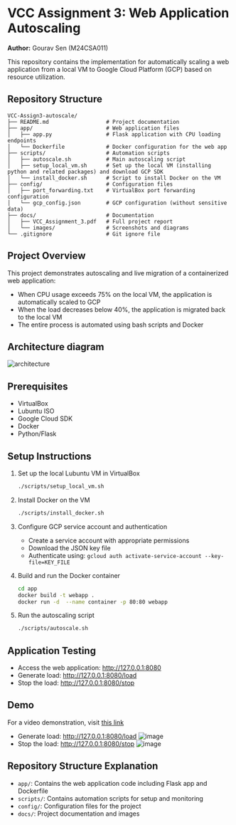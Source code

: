 # VCC Assignment 3: Web Application Autoscaling

**Author:** Gourav Sen (M24CSA011)

This repository contains the implementation for automatically scaling a web application from a local VM to Google Cloud Platform (GCP) based on resource utilization.

## Repository Structure

```
VCC-Assign3-autoscale/
├── README.md                  # Project documentation
├── app/                       # Web application files
│   ├── app.py                 # Flask application with CPU loading endpoints
│   └── Dockerfile             # Docker configuration for the web app
├── scripts/                   # Automation scripts
│   ├── autoscale.sh           # Main autoscaling script
│   ├── setup_local_vm.sh      # Set up the local VM (installing python and related packages) and download GCP SDK
│   └── install_docker.sh      # Script to install Docker on the VM
├── config/                    # Configuration files
│   ├── port_forwarding.txt    # VirtualBox port forwarding configuration
│   └── gcp_config.json        # GCP configuration (without sensitive data)
├── docs/                      # Documentation
│   ├── VCC_Assignment_3.pdf   # Full project report
│   └── images/                # Screenshots and diagrams
└── .gitignore                 # Git ignore file
```




## Project Overview

This project demonstrates autoscaling and live migration of a containerized web application:
- When CPU usage exceeds 75% on the local VM, the application is automatically scaled to GCP
- When the load decreases below 40%, the application is migrated back to the local VM
- The entire process is automated using bash scripts and Docker

## Architecture diagram

![architecture](https://github.com/user-attachments/assets/a89dd2db-c5db-4d50-8a40-9de187cca1f0)

## Prerequisites

- VirtualBox
- Lubuntu ISO
- Google Cloud SDK
- Docker
- Python/Flask

## Setup Instructions

1. Set up the local Lubuntu VM in VirtualBox
   ```bash
   ./scripts/setup_local_vm.sh
   ```

2. Install Docker on the VM
   ```bash
   ./scripts/install_docker.sh
   ```

3. Configure GCP service account and authentication
   - Create a service account with appropriate permissions
   - Download the JSON key file
   - Authenticate using: `gcloud auth activate-service-account --key-file=KEY_FILE`

4. Build and run the Docker container
   ```bash
   cd app
   docker build -t webapp .
   docker run -d  --name container -p 80:80 webapp
   ```

5. Run the autoscaling script
   ```bash
   ./scripts/autoscale.sh
   ```

## Application Testing

- Access the web application: http://127.0.0.1:8080
- Generate load: http://127.0.0.1:8080/load
- Stop the load: http://127.0.0.1:8080/stop

## Demo

For a video demonstration, visit [this link](https://drive.google.com/file/d/1z9s3p3XFhM1Or31SdXaF7KKqmIBPMwGW/view?usp=drive_link)
 - Generate load: http://127.0.0.1:8080/load 
![image](https://github.com/user-attachments/assets/0ef3f215-21c4-440d-b16a-304a6fbe84a2)
- Stop the load: http://127.0.0.1:8080/stop
  ![image](https://github.com/user-attachments/assets/f079f6bd-cdfa-4254-90be-cd3c7adcadc7)



## Repository Structure Explanation

- `app/`: Contains the web application code including Flask app and Dockerfile
- `scripts/`: Contains automation scripts for setup and monitoring
- `config/`: Configuration files for the project
- `docs/`: Project documentation and images
